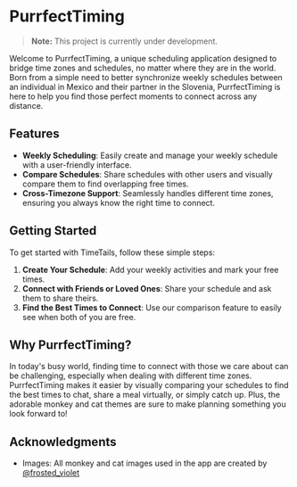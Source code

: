 # PurrfectTiming

> **Note:** This project is currently under development.

Welcome to PurrfectTiming, a unique scheduling application designed to bridge time zones and schedules, no matter where they are in the world. Born from a simple need to better synchronize weekly schedules between an individual in Mexico and their partner in the Slovenia, PurrfectTiming is here to help you find those perfect moments to connect across any distance.

## Features

- **Weekly Scheduling**: Easily create and manage your weekly schedule with a user-friendly interface.
- **Compare Schedules**: Share schedules with other users and visually compare them to find overlapping free times.
- **Cross-Timezone Support**: Seamlessly handles different time zones, ensuring you always know the right time to connect.

## Getting Started

To get started with TimeTails, follow these simple steps:

1. **Create Your Schedule**: Add your weekly activities and mark your free times.
2. **Connect with Friends or Loved Ones**: Share your schedule and ask them to share theirs.
3. **Find the Best Times to Connect**: Use our comparison feature to easily see when both of you are free.

## Why PurrfectTiming?

In today's busy world, finding time to connect with those we care about can be challenging, especially when dealing with different time zones. PurrfectTiming makes it easier by visually comparing your schedules to find the best times to chat, share a meal virtually, or simply catch up. Plus, the adorable monkey and cat themes are sure to make planning something you look forward to!

## Acknowledgments

- Images: All monkey and cat images used in the app are created by [@frosted_violet](https://www.instagram.com/frosted_violet/)

